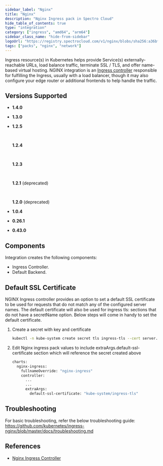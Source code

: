 ```yaml
---
sidebar_label: "Nginx"
title: "Nginx"
description: "Nginx Ingress pack in Spectro Cloud"
hide_table_of_contents: true
type: "integration"
category: ["ingress", "amd64", "arm64"]
sidebar_class_name: "hide-from-sidebar"
logoUrl: "https://registry.spectrocloud.com/v1/nginx/blobs/sha256:a36bf7e8023f018298ddbf0c82a49c38e872db4b0e480a39c285ae002916a83f?type=image/png"
tags: ["packs", "nginx", "network"]
---
```


Ingress resource(s) in Kubernetes helps provide Service(s) externally-reachable URLs, load balance traffic, terminate
SSL / TLS, and offer name-based virtual hosting. NGINX integration is an
[Ingress controller](https://kubernetes.io/docs/concepts/services-networking/ingress-controllers) responsible for
fulfilling the Ingress, usually with a load balancer, though it may also configure your edge router or additional
frontends to help handle the traffic.

## Versions Supported

<Tabs queryString="versions">

<TabItem label="1.4.x" value="1.4.x">

- **1.4.0**

</TabItem>

<TabItem label="1.3.x" value="1.3.x">

- **1.3.0**

</TabItem>

<TabItem label="1.2.x" value="1.2.x">

- **1.2.5**

  <br />

  **1.2.4**

  <br />

  **1.2.3**

  <br />

  **1.2.1** (deprecated)

  <br />

  **1.2.0** (deprecated)

</TabItem>

<TabItem label="1.0.x" value="1.0.x">

- **1.0.4**

</TabItem>

<TabItem label="0.26.x" value="0.26.x">

- **0.26.1**

</TabItem>

<TabItem label="0.43.x" value="0.43.x">

- **0.43.0**

</TabItem>

</Tabs>

## Components

Integration creates the following components:

- Ingress Controller.
- Default Backend.

## Default SSL Certificate

NGINX Ingress controller provides an option to set a default SSL certificate to be used for requests that do not match
any of the configured server names. The default certificate will also be used for ingress tls: sections that do not have
a secretName option. Below steps will come in handy to set the default certificate.

1. Create a secret with key and certificate
   ```bash
   kubectl -n kube-system create secret tls ingress-tls --cert server.crt --key server.key
   ```
2. Edit Nginx ingress pack values to include extraArgs.default-ssl-certificate section which will reference the secret
   created above
   ```bash
   charts:
     nginx-ingress:
       fullnameOverride: "nginx-ingress"
       controller:
         ...
         ...
         extraArgs:
           default-ssl-certificate: "kube-system/ingress-tls"
   ```

## Troubleshooting

For basic troubleshooting, refer the below troubleshooting guide:
https://github.com/kubernetes/ingress-nginx/blob/master/docs/troubleshooting.md

## References

- [Nginx Ingress Controller](https://www.nginx.com/products/nginx-ingress-controller/)
